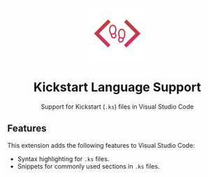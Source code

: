 <div align="center">

<img src="https://raw.githubusercontent.com/95jonpet/kickstart-language-support/main/icon.png" width="128" />

# Kickstart Language Support

Support for Kickstart (`.ks`) files in Visual Studio Code

</div>

## Features

This extension adds the following features to Visual Studio Code:

- Syntax highlighting for `.ks` files.
- Snippets for commonly used sections in `.ks` files.
